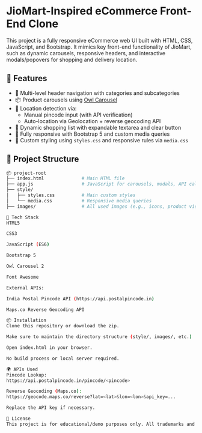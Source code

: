 # JioMart-Inspired eCommerce Front-End Clone

This project is a fully responsive eCommerce web UI built with HTML, CSS, JavaScript, and Bootstrap. It mimics key front-end functionality of JioMart, such as dynamic carousels, responsive headers, and interactive modals/popovers for shopping and delivery location.

## 🚀 Features

- 🛒 Multi-level header navigation with categories and subcategories
- 📦 Product carousels using [Owl Carousel](https://owlcarousel2.github.io/OwlCarousel2/)
- 📍 Location detection via:
  - Manual pincode input (with API verification)
  - Auto-location via Geolocation + reverse geocoding API
- 📝 Dynamic shopping list with expandable textarea and clear button
- 📱 Fully responsive with Bootstrap 5 and custom media queries
- 🎨 Custom styling using `styles.css` and responsive rules via `media.css`

## 📁 Project Structure

```bash
📦 project-root
├── index.html              # Main HTML file
├── app.js                  # JavaScript for carousels, modals, API calls, etc.
├── style/
│   ├── styles.css          # Main custom styles
│   └── media.css           # Responsive media queries
├── images/                 # All used images (e.g., icons, product visuals)

🧰 Tech Stack
HTML5

CSS3

JavaScript (ES6)

Bootstrap 5

Owl Carousel 2

Font Awesome

External APIs:

India Postal Pincode API (https://api.postalpincode.in)

Maps.co Reverse Geocoding API

📦 Installation
Clone this repository or download the zip.

Make sure to maintain the directory structure (style/, images/, etc.)

Open index.html in your browser.

No build process or local server required.

🌍 APIs Used
Pincode Lookup:
https://api.postalpincode.in/pincode/<pincode>

Reverse Geocoding (Maps.co):
https://geocode.maps.co/reverse?lat=<lat>&lon=<lon>&api_key=...

Replace the API key if necessary.

📄 License
This project is for educational/demo purposes only. All trademarks and visuals belong to their respective owners.git sta
